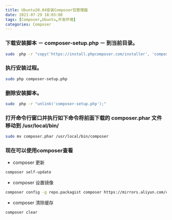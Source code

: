 ```yaml
---
title: Ubuntu20.04安装Composer包管理器
date: 2021-07-29 18:03:08
tags: [Composer,Ubuntu,开发环境]
categories: Composer
---
```



### 下载安装脚本 － composer-setup.php － 到当前目录。
```bash
sudo  php -r "copy('https://install.phpcomposer.com/installer', 'composer-setup.php');"
```
### 执行安装过程。
```bash
sudo php composer-setup.php
```
### 删除安装脚本。
```bash
sudo  php -r "unlink('composer-setup.php');"
```
### 打开命令行窗口并执行如下命令将前面下载的 composer.phar 文件移动到 /usr/local/bin/
```bash
sudo mv composer.phar /usr/local/bin/composer
```
### 现在可以使用composer查看 
 * composer 更新

```bash
composer self-update
``` 
 * composer 设置镜像

```bash
composer config -g repo.packagist composer https://mirrors.aliyun.com/composer/
```
 * composer 清除缓存

 ```bash
composer clear 
```





